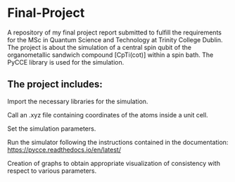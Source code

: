 # Final-Project
A repository of my final project report submitted to fulfill the requirements for the MSc in Quantum Science and Technology at Trinity College Dublin.
The project is about the simulation of a central spin qubit of the organometallic sandwich compound [CpTi(cot)] within a spin bath. The PyCCE library is used for the simulation.

## The project includes:
Import the necessary libraries for the simulation.

Call an .xyz file containing coordinates of the atoms inside a unit cell.

Set the simulation parameters.

Run the simulator following the instructions contained in the documentation: https://pycce.readthedocs.io/en/latest/

Creation of graphs to obtain appropriate visualization of consistency with respect to various parameters.
